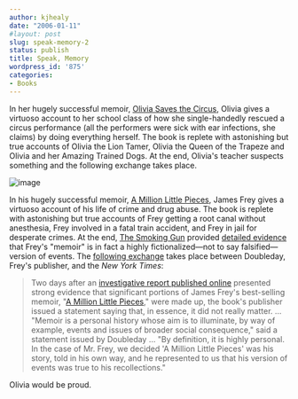 ```yaml
---
author: kjhealy
date: "2006-01-11"
#layout: post
slug: speak-memory-2
status: publish
title: Speak, Memory
wordpress_id: '875'
categories:
- Books
---
```


In her hugely successful memoir, [Olivia Saves the Circus](http://www.amazon.com/exec/obidos/ASIN/068982954X/kieranhealysw-20/), Olivia gives a virtuoso account to her school class of how she single-handedly rescued a circus performance (all the performers were sick with ear infections, she claims) by doing everything herself. The book is replete with astonishing but true accounts of Olivia the Lion Tamer, Olivia the Queen of the Trapeze and Olivia and her Amazing Trained Dogs. At the end, Olivia's teacher suspects something and the following exchange takes place.

![image](http://www.kieranhealy.org/files/misc/recollection.png)

In his hugely successful memoir, [A Million Little Pieces](http://www.amazon.com/exec/obidos/ASIN/0307276902/kieranhealysw-20/), James Frey gives a virtuoso account of his life of crime and drug abuse. The book is replete with astonishing but true accounts of Frey getting a root canal without anesthesia, Frey involved in a fatal train accident, and Frey in jail for desperate crimes. At the end, [The Smoking Gun](http://www.thesmokinggun.com) provided [detailed evidence](http://www.thesmokinggun.com/jamesfrey/0104061jamesfrey1.html) that Frey's "memoir" is in fact a highly fictionalized—not to say falsified—version of events. The [following exchange](http://www.nytimes.com/2006/01/11/books/11memo.html?ex=1294635600&en=d54d1a2e5fa09232&ei=5090&partner=rssuserland&emc=rss) takes place between Doubleday, Frey's publisher, and the *New York Times*:

> Two days after an [investigative report published online](http://www.thesmokinggun.com/archive/0104061jamesfrey1.html) presented strong evidence that significant portions of James Frey's best-selling memoir, "[A Million Little Pieces](http://www.nytimes.com/2003/04/21/books/21MASL.html)," were made up, the book's publisher issued a statement saying that, in essence, it did not really matter. ... "Memoir is a personal history whose aim is to illuminate, by way of example, events and issues of broader social consequence," said a statement issued by Doubleday … "By definition, it is highly personal. In the case of Mr. Frey, we decided 'A Million Little Pieces' was his story, told in his own way, and he represented to us that his version of events was true to his recollections."

Olivia would be proud.
